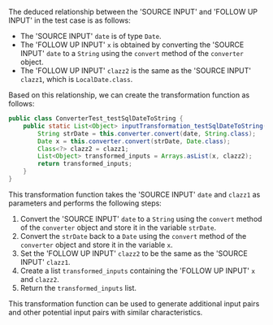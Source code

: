 The deduced relationship between the 'SOURCE INPUT' and 'FOLLOW UP INPUT' in the test case is as follows:

- The 'SOURCE INPUT' `date` is of type `Date`.
- The 'FOLLOW UP INPUT' `x` is obtained by converting the 'SOURCE INPUT' `date` to a `String` using the `convert` method of the `converter` object.
- The 'FOLLOW UP INPUT' `clazz2` is the same as the 'SOURCE INPUT' `clazz1`, which is `LocalDate.class`.

Based on this relationship, we can create the transformation function as follows:

```java
public class ConverterTest_testSqlDateToString {
    public static List<Object> inputTransformation_testSqlDateToString(Date date, Class<?> clazz1) {
        String strDate = this.converter.convert(date, String.class);
        Date x = this.converter.convert(strDate, Date.class);
        Class<?> clazz2 = clazz1;
        List<Object> transformed_inputs = Arrays.asList(x, clazz2);
        return transformed_inputs;
    }
}
```

This transformation function takes the 'SOURCE INPUT' `date` and `clazz1` as parameters and performs the following steps:

1. Convert the 'SOURCE INPUT' `date` to a `String` using the `convert` method of the `converter` object and store it in the variable `strDate`.
2. Convert the `strDate` back to a `Date` using the `convert` method of the `converter` object and store it in the variable `x`.
3. Set the 'FOLLOW UP INPUT' `clazz2` to be the same as the 'SOURCE INPUT' `clazz1`.
4. Create a list `transformed_inputs` containing the 'FOLLOW UP INPUT' `x` and `clazz2`.
5. Return the `transformed_inputs` list.

This transformation function can be used to generate additional input pairs and other potential input pairs with similar characteristics.